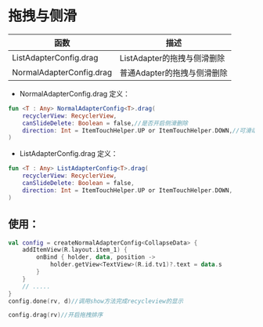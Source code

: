 # 拖拽与侧滑

| 函数                          | 描述                  |
|-----------------------------|---------------------|
| ListAdapterConfig<T>.drag   | ListAdapter的拖拽与侧滑删除 |
| NormalAdapterConfig<T>.drag | 普通Adapter的拖拽与侧滑删除   |

* NormalAdapterConfig<T>.drag
  定义：

```kotlin
fun <T : Any> NormalAdapterConfig<T>.drag(
    recyclerView: RecyclerView, 
    canSlideDelete: Boolean = false,//是否开启侧滑删除
    direction: Int = ItemTouchHelper.UP or ItemTouchHelper.DOWN,//可滑动的方向
)
```

* ListAdapterConfig<T>.drag
  定义：

```kotlin
fun <T : Any> ListAdapterConfig<T>.drag(
    recyclerView: RecyclerView,
    canSlideDelete: Boolean = false,
    direction: Int = ItemTouchHelper.UP or ItemTouchHelper.DOWN,
) 
```
## 使用：

```kotlin
val config = createNormalAdapterConfig<CollapseData> {
    addItemView(R.layout.item_1) {
        onBind { holder, data, position ->
            holder.getView<TextView>(R.id.tv1)?.text = data.s
        }
    }
    // .....
}
config.done(rv, d)//调用show方法完成recycleview的显示

config.drag(rv)//开启拖拽排序
```
